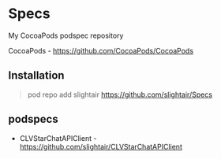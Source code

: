 Specs
====
My CocoaPods podspec repository

CocoaPods - https://github.com/CocoaPods/CocoaPods

Installation
----
> pod repo add slightair https://github.com/slightair/Specs

podspecs
----
* CLVStarChatAPIClient - https://github.com/slightair/CLVStarChatAPIClient